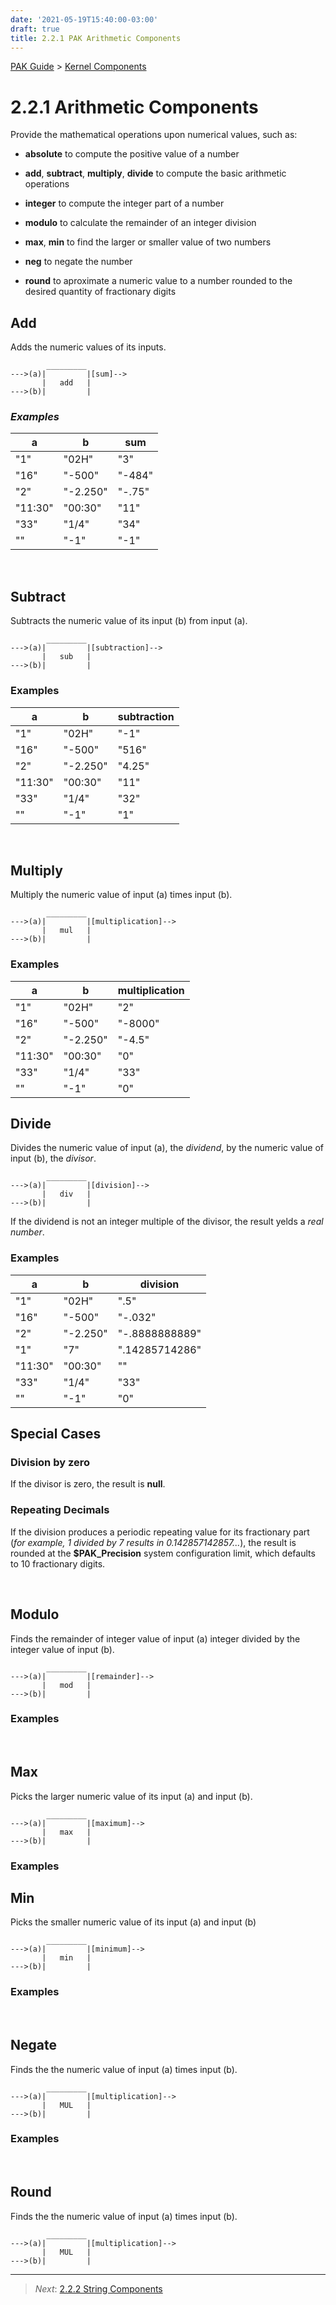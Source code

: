 ```yaml
---
date: '2021-05-19T15:40:00-03:00'
draft: true
title: 2.2.1 PAK Arithmetic Components
---
```



[PAK Guide](0-PAK%20index.md) > [Kernel Components](2.2-Kernel-Components.md)

2.2.1 Arithmetic Components
===========================

Provide the mathematical operations upon numerical values, such as:

-   **absolute** to compute the positive value of a number

-   **add**, **subtract**, **multiply**, **divide** to compute the basic
    arithmetic operations

-   **integer** to compute the integer part of a number

-   **modulo** to calculate the remainder of an integer division

-   **max**, **min** to find the larger or smaller value of two numbers

-   **neg** to negate the number

-   **round** to aproximate a numeric value to a number rounded to the desired
    quantity of fractionary digits

Add
---

Adds the numeric values of its inputs.

~~~~~~~~~~~~~~~~~~~~~~~~~~~~~~~~~~~~~~~~~~~~~~~~~~~~~~~~~~~~~~~~~~~~~~~~~~~~~~~~
        _________
--->(a)|         |[sum]-->
       |   add   |
--->(b)|         |
~~~~~~~~~~~~~~~~~~~~~~~~~~~~~~~~~~~~~~~~~~~~~~~~~~~~~~~~~~~~~~~~~~~~~~~~~~~~~~~~

### *Examples*

| a       | b        | sum    |
|---------|----------|--------|
| "1"     | "02H"    | "3"    |
| "16"    | "-500"   | "-484" |
| "2"     | "-2.250" | "-.75" |
| "11:30" | "00:30"  | "11"   |
| "33"    | "1/4"    | "34"   |
| ""      | "-1"     | "-1"   |

 

Subtract
--------

Subtracts the numeric value of its input (b) from input (a).

~~~~~~~~~~~~~~~~~~~~~~~~~~~~~~~~~~~~~~~~~~~~~~~~~~~~~~~~~~~~~~~~~~~~~~~~~~~~~~~~
        _________
--->(a)|         |[subtraction]-->
       |   sub   |
--->(b)|         |
~~~~~~~~~~~~~~~~~~~~~~~~~~~~~~~~~~~~~~~~~~~~~~~~~~~~~~~~~~~~~~~~~~~~~~~~~~~~~~~~

### Examples

| a       | b        | subtraction |
|---------|----------|-------------|
| "1"     | "02H"    | "-1"        |
| "16"    | "-500"   | "516"       |
| "2"     | "-2.250" | "4.25"      |
| "11:30" | "00:30"  | "11"        |
| "33"    | "1/4"    | "32"        |
| ""      | "-1"     | "1"         |

 

Multiply
--------

Multiply the numeric value of input (a) times input (b).

~~~~~~~~~~~~~~~~~~~~~~~~~~~~~~~~~~~~~~~~~~~~~~~~~~~~~~~~~~~~~~~~~~~~~~~~~~~~~~~~
        _________
--->(a)|         |[multiplication]-->
       |   mul   |
--->(b)|         |
~~~~~~~~~~~~~~~~~~~~~~~~~~~~~~~~~~~~~~~~~~~~~~~~~~~~~~~~~~~~~~~~~~~~~~~~~~~~~~~~

### Examples

| a       | b        | multiplication |
|---------|----------|----------------|
| "1"     | "02H"    | "2"            |
| "16"    | "-500"   | "-8000"        |
| "2"     | "-2.250" | "-4.5"         |
| "11:30" | "00:30"  | "0"            |
| "33"    | "1/4"    | "33"           |
| ""      | "-1"     | "0"            |

Divide
------

Divides the numeric value of input (a), the *dividend*, by the numeric value of
input (b), the *divisor*.

~~~~~~~~~~~~~~~~~~~~~~~~~~~~~~~~~~~~~~~~~~~~~~~~~~~~~~~~~~~~~~~~~~~~~~~~~~~~~~~~
        _________
--->(a)|         |[division]-->
       |   div   |
--->(b)|         |
~~~~~~~~~~~~~~~~~~~~~~~~~~~~~~~~~~~~~~~~~~~~~~~~~~~~~~~~~~~~~~~~~~~~~~~~~~~~~~~~

If the dividend is not an integer multiple of the divisor, the result yelds a
*real number*.

### Examples

| a       | b        | division       |
|---------|----------|----------------|
| "1"     | "02H"    | ".5"           |
| "16"    | "-500"   | "-.032"        |
| "2"     | "-2.250" | "-.8888888889" |
| "1"     | "7"      | ".14285714286" |
| "11:30" | "00:30"  | ""             |
| "33"    | "1/4"    | "33"           |
| ""      | "-1"     | "0"            |

Special Cases
-------------

### Division by zero

If the divisor is zero, the result is **null**.

### Repeating Decimals

If the division produces a periodic repeating value for its fractionary part
(*for example, 1 divided by 7 results in 0.142857142857...*), the result is
rounded at the **\$PAK_Precision** system configuration limit, which defaults to
10 fractionary digits.

 

Modulo
------

Finds the remainder of integer value of input (a) integer divided by the integer
value of input (b).

~~~~~~~~~~~~~~~~~~~~~~~~~~~~~~~~~~~~~~~~~~~~~~~~~~~~~~~~~~~~~~~~~~~~~~~~~~~~~~~~
        _________
--->(a)|         |[remainder]-->
       |   mod   |
--->(b)|         |
~~~~~~~~~~~~~~~~~~~~~~~~~~~~~~~~~~~~~~~~~~~~~~~~~~~~~~~~~~~~~~~~~~~~~~~~~~~~~~~~

### Examples

 

Max
---

Picks the larger numeric value of its input (a) and input (b).

~~~~~~~~~~~~~~~~~~~~~~~~~~~~~~~~~~~~~~~~~~~~~~~~~~~~~~~~~~~~~~~~~~~~~~~~~~~~~~~~
        _________
--->(a)|         |[maximum]-->
       |   max   |
--->(b)|         |
~~~~~~~~~~~~~~~~~~~~~~~~~~~~~~~~~~~~~~~~~~~~~~~~~~~~~~~~~~~~~~~~~~~~~~~~~~~~~~~~

### Examples

Min
---

Picks the smaller numeric value of its input (a) and input (b)

~~~~~~~~~~~~~~~~~~~~~~~~~~~~~~~~~~~~~~~~~~~~~~~~~~~~~~~~~~~~~~~~~~~~~~~~~~~~~~~~
        _________
--->(a)|         |[minimum]-->
       |   min   |
--->(b)|         |
~~~~~~~~~~~~~~~~~~~~~~~~~~~~~~~~~~~~~~~~~~~~~~~~~~~~~~~~~~~~~~~~~~~~~~~~~~~~~~~~

### Examples

 

Negate
------

Finds the  the numeric value of input (a) times input (b).

~~~~~~~~~~~~~~~~~~~~~~~~~~~~~~~~~~~~~~~~~~~~~~~~~~~~~~~~~~~~~~~~~~~~~~~~~~~~~~~~
        _________
--->(a)|         |[multiplication]-->
       |   MUL   |
--->(b)|         |
~~~~~~~~~~~~~~~~~~~~~~~~~~~~~~~~~~~~~~~~~~~~~~~~~~~~~~~~~~~~~~~~~~~~~~~~~~~~~~~~

### Examples

 

Round
-----

Finds the  the numeric value of input (a) times input (b).

~~~~~~~~~~~~~~~~~~~~~~~~~~~~~~~~~~~~~~~~~~~~~~~~~~~~~~~~~~~~~~~~~~~~~~~~~~~~~~~~
        _________
--->(a)|         |[multiplication]-->
       |   MUL   |
--->(b)|         |
~~~~~~~~~~~~~~~~~~~~~~~~~~~~~~~~~~~~~~~~~~~~~~~~~~~~~~~~~~~~~~~~~~~~~~~~~~~~~~~~



------
>   *Next*: [2.2.2 String Components](2.2.2-String-Components.md)
